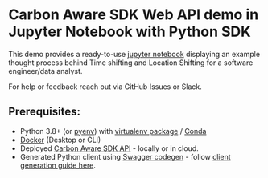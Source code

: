 # Carbon Aware SDK Web API demo in Jupyter Notebook with Python SDK

This demo provides a ready-to-use [jupyter notebook](https://jupyter.org/) displaying an example thought process behind Time shifting and Location Shifting for a software engineer/data analyst.

For help or feedback reach out via GitHub Issues or Slack.

## Prerequisites:
- Python 3.8+ (or [pyenv](https://github.com/pyenv/pyenv)) with [virtualenv package](https://pypi.org/project/virtualenv/) / [Conda](https://docs.conda.io/en/latest/miniconda.html)
- [Docker](https://docs.docker.com/get-docker/) (Desktop or CLI)
- Deployed [Carbon Aware SDK API](../../docs/quickstart.md#setting-up-the-web-api) - locally or in cloud.
- Generated Python client using [Swagger codegen](https://swagger.io/tools/swagger-codegen/) - follow [client generation guide here](../../src/clients/README.md).




